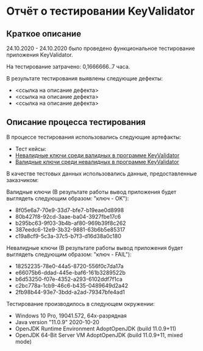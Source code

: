 # Отчёт о тестировании KeyValidator

## Краткое описание

24.10.2020 - 24.10.2020 было проведено функциональное тестирование приложения KeyValidator.

На тестирование затрачено: 0,1666666..7 часа.

В результате тестирования выявлены следующие дефекты:
* <ссылка на описание дефекта>
* <ссылка на описание дефекта>
* <ссылка на описание дефекта>

## Описание процесса тестирования

В процессе тестирования использовались следующие артефакты:
* Тест кейсы:
* [Невалидные ключи среди валидных в программе KeyValidator](testcase1.md)
* [Bалидные ключи среди невалидных в программе KeyValidator](testcase2.md)

В качестве тестовых данных использовались данные, предоставленные заказчиком:

Валидные ключи (В результате работы вывод приложения будет выглядеть следующим образом: "ключ - ОK"):
* 8f05e6a7-70e9-33d7-bfe7-b19eae0d8998 
* 80b427f8-92cd-3aae-ba04-3927fbe17c6 
* b295bc63-9f03-3b4b-af80-969b39f8c262 
* 387eedc6-12e9-3b32-9881-63b6b5e85317 
* c19a8cf9-5c3a-37c5-b7f3-d16d38a0c180 

Невалидные ключи (В результате работы вывод приложения будет выглядеть следующим образом: "ключ - FAIL"):
* 18252235-78e0-44a5-8720-556f0c7da17a 
* e66075b6-ddad-445e-baf6-161b3289522b 
* b6d53250-f07e-4352-a293-6102ddf7f1ca 
* c2bc778a-1cb9-46c6-b435-0489649d2a42 
* 2fb98b44-93e7-3bdd-a2ad-79347bfe4ad1 

Тестирование производилось в следующем окружении:
* Windows 10 Pro, 19041.572, 64х-разрядная
* Java  version "11.0.9" 2020-10-20
* OpenJDK Runtime Environment AdoptOpenJDK (build 11.0.9+11)
* OpenJDK 64-Bit Server VM AdoptOpenJDK (build 11.0.9+11, mixed mode)
